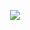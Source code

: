 <p align="center">
  <img src="https://github.com/fumeapp/nuxt-storm/blob/master/nuxt-storm.png?raw=true" />
</p>
